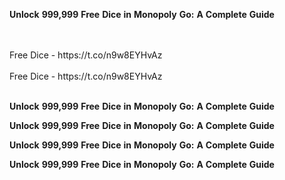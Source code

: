 <strong>Unlock</strong> <strong>999,999</strong> <strong>Free</strong> <strong>Dice</strong> <strong>in</strong> <strong>Monopoly</strong> <strong>Go:</strong> <strong>A</strong> <strong>Complete</strong> <strong>Guide</strong>

<br>
<br>Free Dice - https://t.co/n9w8EYHvAz
<br>
<br>Free Dice - https://t.co/n9w8EYHvAz
<br>
<br>

<strong>Unlock</strong> <strong>999,999</strong> <strong>Free</strong> <strong>Dice</strong> <strong>in</strong> <strong>Monopoly</strong> <strong>Go:</strong> <strong>A</strong> <strong>Complete</strong> <strong>Guide</strong>

<strong>Unlock</strong> <strong>999,999</strong> <strong>Free</strong> <strong>Dice</strong> <strong>in</strong> <strong>Monopoly</strong> <strong>Go:</strong> <strong>A</strong> <strong>Complete</strong> <strong>Guide</strong>

<strong>Unlock</strong> <strong>999,999</strong> <strong>Free</strong> <strong>Dice</strong> <strong>in</strong> <strong>Monopoly</strong> <strong>Go:</strong> <strong>A</strong> <strong>Complete</strong> <strong>Guide</strong>

<strong>Unlock</strong> <strong>999,999</strong> <strong>Free</strong> <strong>Dice</strong> <strong>in</strong> <strong>Monopoly</strong> <strong>Go:</strong> <strong>A</strong> <strong>Complete</strong> <strong>Guide</strong>
